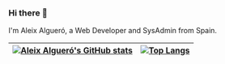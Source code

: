 ### Hi there 👋

I'm Aleix Algueró, a Web Developer and SysAdmin from Spain.


| [![Aleix Algueró's GitHub stats](https://github-readme-stats.vercel.app/api?username=stv-beep&show_icons=true&theme=great-gatsby&include_all_commits=true&count_private=true)](https://github-readme-stats.vercel.app/api?username=stv-beep&show_icons=true&theme=great-gatsby&include_all_commits=true&count_private=true) | [![Top Langs](https://cosmo-github-readme-stats.vercel.app/api/top-langs/?username=stv-beep&layout=compact&theme=great-gatsby)](https://cosmo-github-readme-stats.vercel.app/api/top-langs/?username=stv-beep&layout=compact&theme=great-gatsby) |
| ------------- | ------------- |
